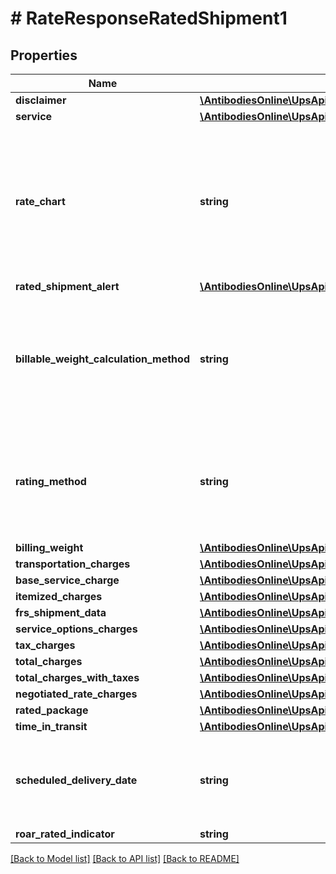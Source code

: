 # # RateResponseRatedShipment1

## Properties

Name | Type | Description | Notes
------------ | ------------- | ------------- | -------------
**disclaimer** | [**\AntibodiesOnline\UpsApi\Rating\RateResponseRatedShipmentDisclaimer**](RateResponseRatedShipmentDisclaimer.md) |  | [optional]
**service** | [**\AntibodiesOnline\UpsApi\Rating\RatedShipmentService**](RatedShipmentService.md) |  |
**rate_chart** | **string** | Rate Type with which Shipment is rated. Possible RateChart values for different regions will be: US 48 origin: 1 \&quot; Daily Rates 3 \&quot; Standard List Rates 4 \&quot; Retail Rates. Alaska/Hawaii origin:1 \&quot; Daily Rates 3 \&quot; Standard List Rates 4 \&quot; Retail Rates.  All Other origins:1 \&quot; Rates 5 - Regional Rates 6 - General List Rates. 3 and 4 do not apply | [optional]
**rated_shipment_alert** | [**\AntibodiesOnline\UpsApi\Rating\RateResponseRatedShipmentRatedShipmentAlert**](RateResponseRatedShipmentRatedShipmentAlert.md) |  | [optional]
**billable_weight_calculation_method** | **string** | Indicates whether the billable weight calculation method is utilized at the package or shipment level.  This information will be returned only if RatingMethodRequestedIndicator is present in the request.  Possible values:01 &#x3D; Shipment Billable Weight02 &#x3D; Package Billable Weight | [optional]
**rating_method** | **string** | Indicates whether the Shipment was rated at the shipment-level or the package-level. This information will be returned only if RatingMethodRequestedIndicator is present in the request.  Possible values:01 &#x3D; Shipment level02 &#x3D; Package level | [optional]
**billing_weight** | [**\AntibodiesOnline\UpsApi\Rating\RatedShipmentBillingWeight**](RatedShipmentBillingWeight.md) |  |
**transportation_charges** | [**\AntibodiesOnline\UpsApi\Rating\RatedShipmentTransportationCharges**](RatedShipmentTransportationCharges.md) |  |
**base_service_charge** | [**\AntibodiesOnline\UpsApi\Rating\RatedShipmentBaseServiceCharge**](RatedShipmentBaseServiceCharge.md) |  | [optional]
**itemized_charges** | [**\AntibodiesOnline\UpsApi\Rating\RateResponseRatedShipmentItemizedCharges**](RateResponseRatedShipmentItemizedCharges.md) |  | [optional]
**frs_shipment_data** | [**\AntibodiesOnline\UpsApi\Rating\RatedShipmentFRSShipmentData**](RatedShipmentFRSShipmentData.md) |  | [optional]
**service_options_charges** | [**\AntibodiesOnline\UpsApi\Rating\RatedShipmentServiceOptionsCharges**](RatedShipmentServiceOptionsCharges.md) |  |
**tax_charges** | [**\AntibodiesOnline\UpsApi\Rating\RateResponseRatedShipmentTaxCharges**](RateResponseRatedShipmentTaxCharges.md) |  | [optional]
**total_charges** | [**\AntibodiesOnline\UpsApi\Rating\RatedShipmentTotalCharges**](RatedShipmentTotalCharges.md) |  |
**total_charges_with_taxes** | [**\AntibodiesOnline\UpsApi\Rating\RatedShipmentTotalChargesWithTaxes**](RatedShipmentTotalChargesWithTaxes.md) |  | [optional]
**negotiated_rate_charges** | [**\AntibodiesOnline\UpsApi\Rating\RatedShipmentNegotiatedRateCharges**](RatedShipmentNegotiatedRateCharges.md) |  | [optional]
**rated_package** | [**\AntibodiesOnline\UpsApi\Rating\RateResponseRatedShipmentRatedPackage**](RateResponseRatedShipmentRatedPackage.md) |  |
**time_in_transit** | [**\AntibodiesOnline\UpsApi\Rating\RatedShipmentTimeInTransit**](RatedShipmentTimeInTransit.md) |  | [optional]
**scheduled_delivery_date** | **string** | The rated shipments scheduled delivery date, ScheduledDeliveryDate returned only when Subversion of 2205 was sent in the request and the customer has the specific contract. | [optional]
**roar_rated_indicator** | **string** | Informational only | [optional]

[[Back to Model list]](../../README.md#models) [[Back to API list]](../../README.md#endpoints) [[Back to README]](../../README.md)
